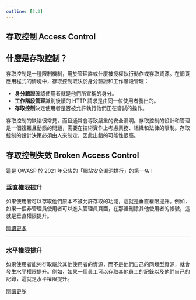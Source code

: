 ```yaml
---
outline: [2,3]
---
```


## 存取控制 Access Control

## 什麼是存取控制？

存取控制是一種限制機制，用於管理誰或什麼被授權執行動作或存取資源。在網頁應用程式的情境中，存取控制取決於身分驗證和工作階段管理：

*   **身分驗證**確認使用者就是他們所宣稱的身分。
*   **工作階段管理**識別後續的 HTTP 請求是由同一位使用者發出的。
*   **存取控制**決定使用者是否被允許執行他們正在嘗試的操作。

存取控制的缺陷很常見，而且通常會導致嚴重的安全漏洞。存取控制的設計和管理是一個複雜且動態的問題，需要在技術實作上考慮業務、組織和法律的限制。存取控制的設計決策必須由人來制定，因此出錯的可能性很高。

## 存取控制失效 Broken Access Control

這是 OWASP 於 2021 年公告的「網站安全漏洞排行」的第一名！

### 垂直權限提升

如果使用者可以存取他們原本不被允許存取的功能，這就是垂直權限提升。例如，如果一個非管理員使用者可以進入管理員頁面，在那裡刪除其他使用者的帳號，這就是垂直權限提升。

[閱讀更多](./verticle.md)

---

### 水平權限提升

如果使用者能夠存取屬於其他使用者的資源，而不是他們自己的同類型資源，就會發生水平權限提升。例如，如果一個員工可以存取其他員工的記錄以及他們自己的記錄，這就是水平權限提升。

[閱讀更多](./horizontal.md)